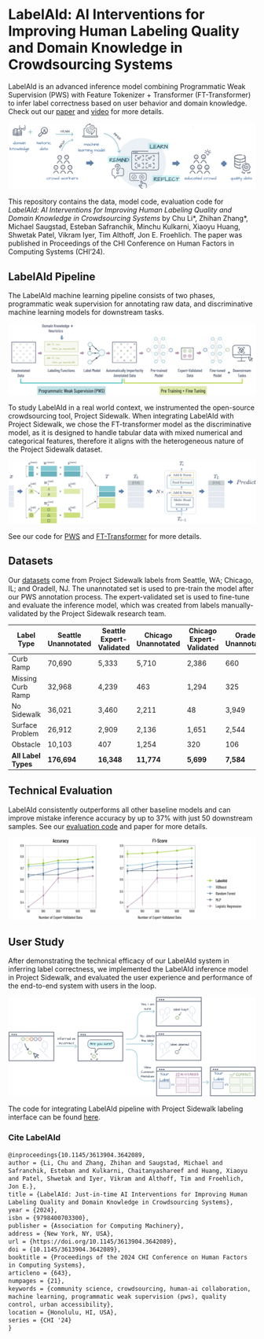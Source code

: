 # LabelAId: AI Interventions for Improving Human Labeling Quality and Domain Knowledge in Crowdsourcing Systems
LabelAId is an advanced inference model combining Programmatic Weak Supervision (PWS) with Feature Tokenizer + Transformer (FT-Transformer) to infer label correctness based on user behavior and domain knowledge. Check out our [paper](https://dl.acm.org/doi/pdf/10.1145/3613904.3642089) and [video](https://youtu.be/53Cmxsqjphg) for more details.

![LabelAId](/figures/labelaid-teaser.png)

This repository contains the data, model code, evaluation code for *LabelAId: AI Interventions for Improving Human Labeling Quality and Domain Knowledge in Crowdsourcing Systems* by Chu Li*, Zhihan Zhang*, Michael Saugstad, Esteban Safranchik, Minchu Kulkarni, Xiaoyu Huang, Shwetak Patel, Vikram Iyer, Tim Althoff, Jon E. Froehlich. The paper was published in Proceedings of the CHI Conference on Human Factors in Computing Systems (CHI’24).

## LabelAId Pipeline
The LabelAId machine learning pipeline consists of two phases, programmatic weak supervision for annotating raw data, and discriminative machine learning models for downstream tasks.

![Pipeline](/figures/labelaid-LF-pipeline.png "This is the image caption")


To study LabelAId in a real world context, we instrumented the open-source crowdsourcing tool, Project Sidewalk. When integrating LabelAId with Project Sidewalk, we chose the FT-transformer model as the discriminative model, as it is designed to handle tabular data with mixed numerical and categorical features, therefore it aligns with the heterogeneous nature of the Project Sidewalk dataset.

![FT-Transformer](/figures/labelaid-transformer-diagram.png "This is the image caption")


See our code for [PWS](/model-pipeline/PWS.ipynb) and [FT-Transformer](/model-pipeline/FT-Transformer.ipynb) for more details.

## Datasets
Our [datasets](/datasets) come from Project Sidewalk labels from Seattle, WA; Chicago, IL; and Oradell, NJ. The unannotated set is used to pre-train the model after our PWS annotation process. The expert-validated set is used to fine-tune and evaluate the inference model, which was created from labels manually-validated by the Project Sidewalk research team.

| Label Type            | Seattle Unannotated | Seattle Expert-Validated | Chicago Unannotated | Chicago Expert-Validated | Oradell Unannotated | Oradell Expert-Validated | Total   |
|-----------------------|----------------------|---------------------------|----------------------|--------------------------|---------------------|--------------------------|---------|
| Curb Ramp             | 70,690              | 5,333                     | 5,710                | 2,386                    | 660                 | 859                      | 85,638  |
| Missing Curb Ramp     | 32,968              | 4,239                     | 463                  | 1,294                    | 325                 | 396                      | 39,685  |
| No Sidewalk           | 36,021              | 3,460                     | 2,211                | 48                       | 3,949               | 1,217                    | 46,906  |
| Surface Problem       | 26,912              | 2,909                     | 2,136                | 1,651                    | 2,544               | 1,222                    | 37,374  |
| Obstacle              | 10,103              | 407                       | 1,254                | 320                      | 106                 | 158                      | 12,348  |
| **All Label Types**   | **176,694**         | **16,348**                | **11,774**           | **5,699**                | **7,584**           | **3,852**                | **221,951** |

## Technical Evaluation
LabelAId consistently outperforms all other baseline models and can improve mistake inference accuracy by up to 37% with just 50 downstream samples. See our [evaluation code](/evaluation/evaluation.ipynb) and paper for more details.

![Techinical Evaluation](/figures/labelaid-accuracy-f1.png "This is the image caption")


## User Study
After demonstrating the technical efficacy of our LabelAId system in inferring label correctness, we implemented the LabelAId inference model in Project Sidewalk, and evaluated the user experience and performance of the end-to-end system with users in the loop.

![User flow](/figures/labelaid-user-flow.png "A user flow diagram of LabelAId implemented in Project Sidewalk.")

The code for integrating LabelAId pipeline with Project Sidewalk labeling interface can be found [here](https://github.com/ProjectSidewalk/SidewalkWebpage/blob/62d300018634b6c22172f7168779e61a5f643a25/public/javascripts/SVLabel/src/SVLabel/PredictionModel.js#L662).

### Cite LabelAId
```
@inproceedings{10.1145/3613904.3642089,
author = {Li, Chu and Zhang, Zhihan and Saugstad, Michael and Safranchik, Esteban and Kulkarni, Chaitanyashareef and Huang, Xiaoyu and Patel, Shwetak and Iyer, Vikram and Althoff, Tim and Froehlich, Jon E.},
title = {LabelAId: Just-in-time AI Interventions for Improving Human Labeling Quality and Domain Knowledge in Crowdsourcing Systems},
year = {2024},
isbn = {9798400703300},
publisher = {Association for Computing Machinery},
address = {New York, NY, USA},
url = {https://doi.org/10.1145/3613904.3642089},
doi = {10.1145/3613904.3642089},
booktitle = {Proceedings of the 2024 CHI Conference on Human Factors in Computing Systems},
articleno = {643},
numpages = {21},
keywords = {community science, crowdsourcing, human-ai collaboration, machine learning, programmatic weak supervision (pws), quality control, urban accessibility},
location = {Honolulu, HI, USA},
series = {CHI '24}
}
```
